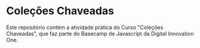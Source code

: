 # Coleções Chaveadas
Este repositório contém a atividade prática do Curso "Coleções Chaveadas", que faz parte do Basecamp de Javascript da Digital Innovation One.
